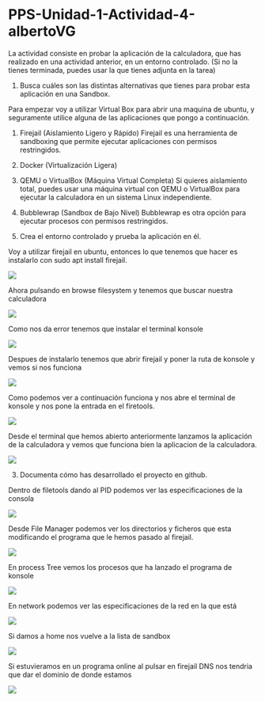 # PPS-Unidad-1-Actividad-4-albertoVG

La actividad consiste en probar la aplicación de la calculadora, que has realizado en una actividad anterior, en un entorno controlado. (Si no la tienes terminada, puedes usar la que tienes adjunta en la tarea)

1. Busca cuáles son las distintas alternativas que tienes para probar esta aplicación en una Sandbox.

Para empezar voy a utilizar Virtual Box para abrir una maquina de ubuntu, y seguramente utilice alguna de las aplicaciones que pongo a continuación.

1. Firejail (Aislamiento Ligero y Rápido)
Firejail es una herramienta de sandboxing que permite ejecutar aplicaciones con permisos restringidos.

2. Docker (Virtualización Ligera)

3. QEMU o VirtualBox (Máquina Virtual Completa)
Si quieres aislamiento total, puedes usar una máquina virtual con QEMU o VirtualBox para ejecutar la calculadora en un sistema Linux independiente.

4. Bubblewrap (Sandbox de Bajo Nivel)
Bubblewrap es otra opción para ejecutar procesos con permisos restringidos.


2. Crea el entorno controlado y prueba la aplicación en él.

Voy a utilizar firejail en ubuntu, entonces lo que tenemos que hacer es instalarlo con sudo apt install firejail.

![](imagenes/Imagen1.png)

Ahora pulsando en browse filesystem y tenemos que buscar nuestra calculadora

![](imagenes/Imagen2.png)

Como nos da error tenemos que instalar el terminal konsole

![](imagenes/Imagen3.png)

Despues de instalarlo tenemos que abrir firejail y poner la ruta de konsole y vemos si nos funciona

![](imagenes/Imagen4.png)

Como podemos ver a continuación funciona y nos abre el terminal de konsole y nos pone la entrada en el firetools.

![](imagenes/Imagen5.png)

Desde el terminal que hemos abierto anteriormente lanzamos la aplicación de la calculadora y vemos que funciona bien la aplicacion de la calculadora.

![](imagenes/Imagen6.png)

3. Documenta cómo has desarrollado el proyecto en github.

Dentro de filetools dando al PID podemos ver las especificaciones de la consola

![](imagenes/Imagen7.png)

Desde File Manager podemos ver los directorios y ficheros que esta modificando el programa que le hemos pasado al firejail.

![](imagenes/Imagen8.png)

En process Tree vemos los procesos que ha lanzado el programa de konsole

![](imagenes/Imagen9.png)

En network podemos ver las especificaciones de la red en la que está

![](imagenes/Imagen10.png)

Si damos a home nos vuelve a la lista de sandbox

![](imagenes/Imagen11.png)

Si estuvieramos en un programa online al pulsar en firejail DNS nos tendria que dar el dominio de donde estamos

![](imagenes/Imagen12.png)
